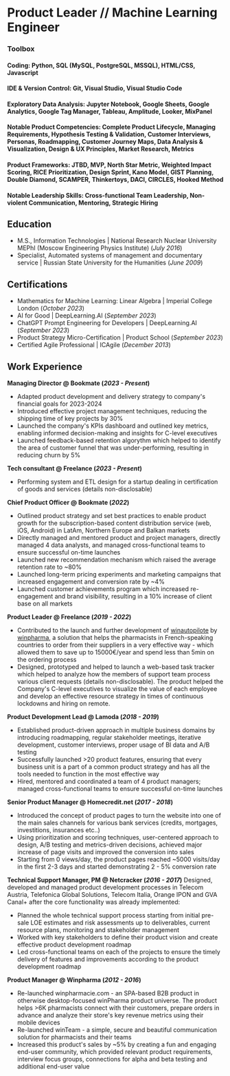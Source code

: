 # Product Leader // Machine Learning Engineer

### Toolbox
#### Coding: Python, SQL (MySQL, PostgreSQL, MSSQL), HTML/CSS, Javascript
#### IDE & Version Control: Git, Visual Studio, Visual Studio Code
#### Exploratory Data Analysis: Jupyter Notebook, Google Sheets, Google Analytics, Google Tag Manager, Tableau, Amplitude, Looker, MixPanel
#### Notable Product Competencies: Complete Product Lifecycle, Managing Requirements, Hypothesis Testing & Validation, Customer Interviews, Personas, Roadmapping, Customer Journey Maps, Data Analysis & Visualization, Design & UX Principles, Market Research, Metrics 
#### Product Frameworks: JTBD, MVP, North Star Metric, Weighted Impact Scoring, RICE Prioritization, Design Sprint, Kano Model, GIST Planning, Double Diamond, SCAMPER, Thinkertoys, DACI, CIRCLES, Hooked Method
#### Notable Leadership Skills: Cross-functional Team Leadership, Non-violent Communication, Mentoring, Strategic Hiring

## Education				       		
- M.S., Information Technologies	| National Research Nuclear University MEPhI (Moscow Engineering Physics Institute) (_July 2016_)	 			        		
- Specialist, Automated systems of management and documentary service | Russian State University for the Humanities (_June 2009_)

## Certifications
- Mathematics for Machine Learning: Linear Algebra | Imperial College London (_October 2023_)	
- AI for Good | DeepLearning.AI (_September 2023_)	
- ChatGPT Prompt Engineering for Developers | DeepLearning.AI (_September 2023_)	
- Product Strategy Micro-Certification | Product School (_September 2023_)	
- Certified Agile Professional | ICAgile (_December 2013_)	

## Work Experience
**Managing Director @ Bookmate (_2023 - Present_)**
- Adapted product development and delivery strategy to сompany's financial goals for 2023-2024
- Introduced effective project management techniques, reducing the shipping time of key projects by 30%
- Launched the сompany's KPIs dashboard and outlined key metrics, enabling informed decision-making and insights for C-level executives
- Launched feedback-based retention algorythm which helped to identify the area of customer funnel that was under-performing, resulting in reducing churn by 5%

**Tech consultant @ Freelance (_2023 - Present_)**
- Performing system and ETL design for a startup dealing in certification of goods and services (details non-disclosable)

**Chief Product Officer @ Bookmate (_2022_)**
- Outlined product strategy and set best practices to enable product growth for the subscription-based content distribution service (web, iOS, Android) in LatAm, Northern Europe and Balkan markets
- Directly managed and mentored product and project managers, directly managed 4 data analysts, and managed cross-functional teams to ensure successful on-time launches
- Launched new recommendation mechanism which raised the average retention rate to ~80%
- Launched long-term pricing experiments and marketing campaigns that increased engagement and conversion rate by ~4%
- Launched customer achievements program which increased re-engagement and brand visibility, resulting in a 10% increase of client base on all markets

**Product Leader @ Freelance (_2019 - 2022_)**
- Contributed to the launch and further development of [winautopilote](tab:https://www.winpharma.com/winautopilote-commandes-automatisees-pharmacie) by [winpharma](tab:www.winpharma.com), a solution that helps the pharmacists in French-speaking countries to order from their suppliers in a very effective way - which allowed them to save up to 15000€/year and spend less than 5min on the ordering process
- Designed, prototyped and helped to launch a web-based task tracker which helped to analyze how the members of support team process various client requests (details non-disclosable). The product helped the Company's C-level
executives to visualize the value of each employee and develop an effective resource strategy in times of continuous lockdowns and hiring on remote.

**Product Development Lead @ Lamoda (_2018 - 2019_)**
- Established product-driven approach in multiple business domains by introducing roadmapping, regular stakeholder meetings, iterative development, customer interviews, proper usage of BI data and A/B testing
- Successfully launched >20 product features, ensuring that every business unit is a part of a common product strategy and has all the tools needed to function in the most effective way
- Hired, mentored and coordinated a team of 4 product managers; managed cross-functional teams to ensure successful on-time launches

**Senior Product Manager @ Homecredit.net (_2017 - 2018_)**
- Introduced the concept of product pages to turn the website into one of the main sales channels for various bank services (credits, mortgages, investitions, insurances etc..)
- Using prioritization and scoring techniques, user-centered approach to design, A/B testing and metrics-driven decisions, achieved major increase of page visits and improved the conversion into sales
- Starting from 0 views/day, the product pages reached ~5000 visits/day in the first 2-3 days and started demonstrating 2 - 5% conversion rate

**Technical Support Manager, PM @ Netcracker (_2016 - 2017_)**
Designed, developed and managed product development processes in Telecom Austria, Telefonica Global Solutions, Telecom Italia, Orange IPON and GVA Canal+ after the core functionality was already implemented:
- Planned the whole technical support process starting from initial pre-sale LOE estimates and risk assessments up to deliverables, current resource plans, monitoring and stakeholder management
- Worked with key stakeholders to define their product vision and create effective product development roadmap
- Led cross-functional teams on each of the projects to ensure the timely delivery of features and improvements according to the product development roadmap

**Product Manager @ Winpharma (_2012 - 2016_)**
- Re-launched winpharmacie.com - an SPA-based B2B product in otherwise desktop-focused winPharma product universe. The product helps >6K pharmacists connect with their customers, prepare orders in advance and analyze their store's key revenue metrics using their mobile devices
- Re-launched winTeam - a simple, secure and beautiful communication solution for pharmacists and their teams
- Increased this product's sales by ~5% by creating a fun and engaging end-user community, which provided relevant product requirements, interview focus groups, connections for alpha and beta testing and additional end-user value
